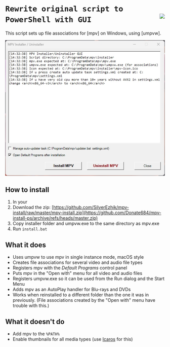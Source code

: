 ``Rewrite original script to PowerShell with GUI`` <img src="https://rossy.github.io/mpv-install/mpv-document.png" align="right">
===================

This script sets up file associations for [mpv] on Windows, using [umpvw].

![preview](preview.jpg?raw=true)

How to install
--------------

1. In your 
2. Download the zip: [https://github.com/SilverEzhik/mpv-install/raw/master/mpv-install.zip](https://github.com/Donate684/mpv-install-ps/archive/refs/heads/master.zip)
3. Copy installer folder and umpvw.exe to the same directory as mpv.exe
4. Run ``install.bat``
   
What it does
------------

- Uses umpvw to use mpv in single instance mode, macOS style
- Creates file associations for several video and audio file types
- Registers mpv with the _Default Programs_ control panel
- Puts mpv in the "Open with" menu for all video and audio files
- Registers umpvw.exe so it can be used from the Run dialog and the Start Menu
- Adds mpv as an AutoPlay handler for Blu-rays and DVDs
- Works when reinstalled to a different folder than the one it was in
  previously. (File associations created by the "Open with" menu have trouble
  with this.)

What it doesn't do
------------------

- Add mpv to the ``%PATH%``
- Enable thumbnails for all media types (use [Icaros][3] for this)

[1]: https://mpv.io/
[2]: https://github.com/rossy/mpv-install/issues/7
[3]: http://www.majorgeeks.com/files/details/icaros.html
[4]: https://github.com/SilverEzhik/umpvw
